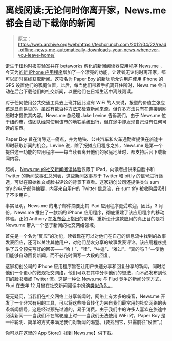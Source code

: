# 离线阅读:无论何时你离开家，News.me 都会自动下载你的新闻

> 原文：<https://web.archive.org/web/https://techcrunch.com/2012/04/22/read-offline-news-me-automatically-downloads-your-news-whenever-you-leave-home/>

诞生于纽约时报实验室并在 betaworks 孵化的新闻阅读器应用程序 News.me ，今天为[的新 iPhone 应用程序](https://web.archive.org/web/20221206194743/http://itunes.apple.com/us/app/news.me-for-iphone/id496229858?mt=8)增加了一个漂亮的功能，让读者无论何时离开家，都可以即时离线获取新闻。这项名为 Paper Boy 的新功能允许用户使用 iPhone 的 GPS 设置他们的家庭位置，此后，每当他们带着手机离开住所时，News.me 会自动在后台下载他们的社交新闻，以便他们在日常生活中离线阅读。

对于任何使用公共交通工具去上班并因此没有 WiFi 的人来说，报童的价值主张应该是显而易见的。虽然有数百种方法来检查新闻来源，但许多方法只有在连接到网络时才提供其内容。News.me 总经理 Jake Levine 告诉我们，由于 News.me 位于纽约市，该团队经常使用该市的地铁系统出行，但在途中却发现自己没有任何可读的东西。

Paper Boy 旨在消除这一痛点，并为地铁、公共汽车和火车通勤者提供在旅途中即时获取新闻的机会。Levine 说，除了报摊应用程序之外，News.me 是第一个提供这一功能的应用程序——每当读者离开他们的家庭地址时，都支持后台下载新闻内容。

起初， [News.me 的社交新闻阅读体验](https://web.archive.org/web/20221206194743/https://beta.techcrunch.com/2011/02/01/news-me/)仅限于 iPad，向读者提供来自脸书和 Twitter 的新闻故事汇总列表，这些新闻故事基于 Twitter 和 bit.ly 的信号进行筛选，可以在原始推文或脸书评论的背景下查看。这家初创公司还提供类似 sum tify 的电子邮件摘要，内容来自用户的 Twitter 信息流，在 sum tify 被收购后吸引了不少用户。

事实证明，News.me 的电子邮件摘要比其 iPad 应用程序更受欢迎，因此，3 月份，News.me 推出了一款新的 iPhone 应用程序，彻底重建了该应用程序的移动体验。正如 Anthony [在发布会](https://web.archive.org/web/20221206194743/https://beta.techcrunch.com/2012/03/01/news-me-iphone-reactions/)上指出的那样，重新设计这款应用的真正目的是将 News.me 带入一个基于新闻的社交网络领域。

首先是一个名为“反应”的功能，读者现在可以对他们在自己的信息流中找到的故事发表回应，还可以关注其他用户，对他们朋友分享的故事发表评论。该应用程序提供了五个预先写好的回答——“哈！”、“哇”、“牛逼”、“难过”、“真的吗？”—使他们能够自动回复新闻，而不必花时间写一大段的回复。

这家初创公司的 iPhone 应用程序旨在让用户快速分享和回复分享的新闻，同时给他们一个更小的微观社交网络，他们可以在其中分享他们的想法，而不必发布到他们的脸书墙或 Twitter 流。这是一种让 News.me 与 Flud 竞争的新闻分享方式，Flud 在去年 12 月曾在社交新闻阅读中扮演[类似角色。](https://web.archive.org/web/20221206194743/https://beta.techcrunch.com/2011/12/07/with-v2-0-flud-wants-to-do-for-social-news-reading-what-spotify-did-for-music/)

毫无疑问，当我们在社交网络上分享新闻时，网络上有太多的噪音，News.me 开发了一个非常有用的工具，可以将这些噪音转化为来自我们最常用的社交网络的头条新闻信号，这是经过预先过滤的，易于消费。由于我们中的许多人喜欢在旅途中阅读新闻——当我们不在驾驶座上时——当我们无法使用 WiFi 时，Paper Boy 是一种聪明、简单的方式来满足我们对新闻的渴望。(要找到它，只需前往“设置”。)

你可以在这里的 App Store】找到 News.me】供下载。
